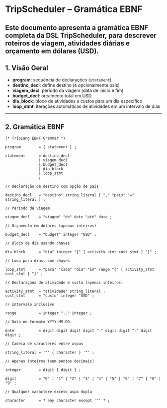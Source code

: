 # TripScheduler – Gramática EBNF

Este documento apresenta a gramática EBNF completa da DSL **TripScheduler**, para descrever roteiros de viagem, atividades diárias e orçamento em dólares (USD).
---

## 1. Visão Geral

- **program**: sequência de declarações (`statement`)
- **destino_decl**: define destino (e opcionalmente país)
- **viagem_decl**: período da viagem (data de início e fim)
- **budget_decl**: orçamento total em USD
- **dia_block**: bloco de atividades e custos para um dia específico
- **loop_stmt**: iterações automáticas de atividades em um intervalo de dias

---

## 2. Gramática EBNF

```ebnf
(* TripLang EBNF Grammar *)

program        = { statement } ;

statement      = destino_decl
               | viagem_decl
               | budget_decl
               | dia_block
               | loop_stmt
               ;

// Declaração de destino com opção de país

destino_decl   = "destino" string_literal [ "," "país" "=" string_literal ] ;

// Período da viagem

viagem_decl    = "viagem" "de" date "até" date ;

// Orçamento em dólares (apenas inteiros)

budget_decl    = "budget" integer "USD" ;

// Bloco de dia usando chaves

dia_block      = "dia" integer "{" { activity_stmt cost_stmt } "}" ;

// Loop para dias, com chaves

loop_stmt      = "para" "cada" "dia" "in" range "{" { activity_stmt cost_stmt } "}" ;

// Declarações de atividade e custo (apenas inteiros)

activity_stmt  = "atividade" string_literal ;
cost_stmt      = "custo" integer "USD" ;

// Intervalo inclusivo

range          = integer ".." integer ;

// Data no formato YYYY-MM-DD

date           = digit digit digit digit "-" digit digit "-" digit digit ;

// Cadeia de caracteres entre aspas

string_literal = '"' { character } '"' ;

// Apenas inteiros (sem pontos decimais)

integer        = digit { digit } ;

digit          = "0" | "1" | "2" | "3" | "4" | "5" | "6" | "7" | "8" | "9" ;

// Qualquer caractere exceto aspa dupla

character      = ? any character except '"' ? ;

```
